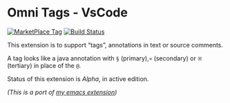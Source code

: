 # Omni Tags - VsCode

[![MarketPlace Tag](https://vsmarketplacebadge.apphb.com/version-short/adrieankhisbe.omni-tags.svg)](https://marketplace.visualstudio.com/items?itemName=adrieankhisbe.omni-tags)
[![Build Status](https://travis-ci.org/AdrieanKhisbe/omni-tags.vscode.svg?branch=master)](https://travis-ci.org/AdrieanKhisbe/omni-tags.vscode)

This extension is to support “tags”, annotations in text or source comments. 

A tag looks like a java annotation with `§` (primary),`¤` (secondary) or `※` (tertiary) in place of the `@`.

Status of this extension is *Alpha*, in active edition.

*(This is a port of [my emacs extension](https://github.com/AdrieanKhisbe/omni-tags.el))*
